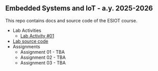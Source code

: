 ## Embedded Systems and IoT - a.y. 2025-2026 

This repo contains docs and source code of the ESIOT course.


- Lab Activities
  - [Lab Activity #01](https://github.com/pslab-unibo/esiot-2025-2026/tree/master/docs/lab-activity-01.md)
- [Lab source code](https://github.com/pslab-unibo/esiot-2025-2026/tree/master/src)
- Assignments
  - Assignment 01 - TBA
  - Assignment 02 - TBA
  - Assignment 03 - TBA




